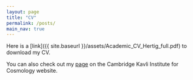 ```yaml
---
layout: page
title: "CV"
permalink: /posts/
main_nav: true
---
```


Here is a [link]({{ site.baseurl }}/assets/Academic_CV_Hertig_full.pdf) to download my CV.

You can also check out my [page](https://www.kicc.cam.ac.uk/staff/emilie-hertig) on the Cambridge Kavli Institute for Cosmology website.
